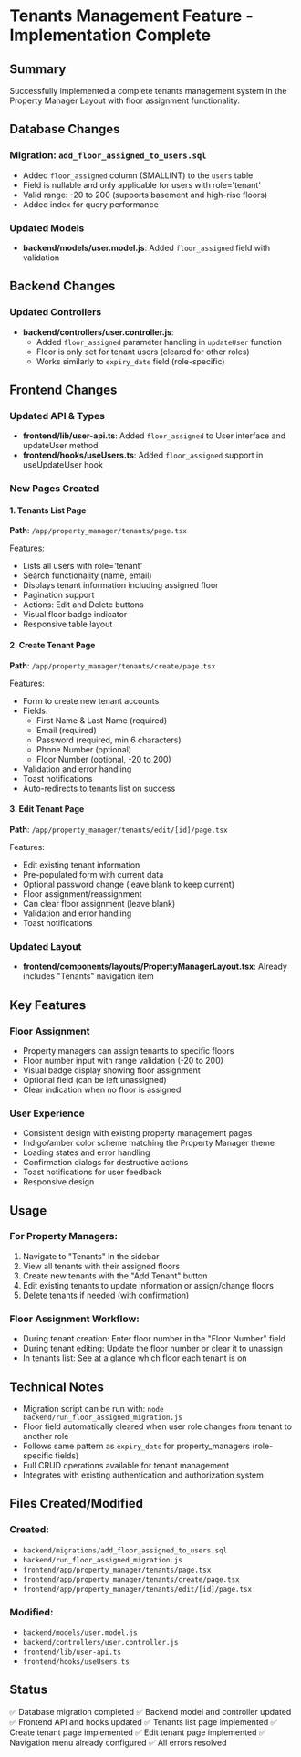 # Tenants Management Feature - Implementation Complete

## Summary
Successfully implemented a complete tenants management system in the Property Manager Layout with floor assignment functionality.

## Database Changes

### Migration: `add_floor_assigned_to_users.sql`
- Added `floor_assigned` column (SMALLINT) to the `users` table
- Field is nullable and only applicable for users with role='tenant'
- Valid range: -20 to 200 (supports basement and high-rise floors)
- Added index for query performance

### Updated Models
- **backend/models/user.model.js**: Added `floor_assigned` field with validation

## Backend Changes

### Updated Controllers
- **backend/controllers/user.controller.js**:
  - Added `floor_assigned` parameter handling in `updateUser` function
  - Floor is only set for tenant users (cleared for other roles)
  - Works similarly to `expiry_date` field (role-specific)

## Frontend Changes

### Updated API & Types
- **frontend/lib/user-api.ts**: Added `floor_assigned` to User interface and updateUser method
- **frontend/hooks/useUsers.ts**: Added `floor_assigned` support in useUpdateUser hook

### New Pages Created

#### 1. Tenants List Page
**Path**: `/app/property_manager/tenants/page.tsx`

Features:
- Lists all users with role='tenant'
- Search functionality (name, email)
- Displays tenant information including assigned floor
- Pagination support
- Actions: Edit and Delete buttons
- Visual floor badge indicator
- Responsive table layout

#### 2. Create Tenant Page
**Path**: `/app/property_manager/tenants/create/page.tsx`

Features:
- Form to create new tenant accounts
- Fields:
  - First Name & Last Name (required)
  - Email (required)
  - Password (required, min 6 characters)
  - Phone Number (optional)
  - Floor Number (optional, -20 to 200)
- Validation and error handling
- Toast notifications
- Auto-redirects to tenants list on success

#### 3. Edit Tenant Page
**Path**: `/app/property_manager/tenants/edit/[id]/page.tsx`

Features:
- Edit existing tenant information
- Pre-populated form with current data
- Optional password change (leave blank to keep current)
- Floor assignment/reassignment
- Can clear floor assignment (leave blank)
- Validation and error handling
- Toast notifications

### Updated Layout
- **frontend/components/layouts/PropertyManagerLayout.tsx**: Already includes "Tenants" navigation item

## Key Features

### Floor Assignment
- Property managers can assign tenants to specific floors
- Floor number input with range validation (-20 to 200)
- Visual badge display showing floor assignment
- Optional field (can be left unassigned)
- Clear indication when no floor is assigned

### User Experience
- Consistent design with existing property management pages
- Indigo/amber color scheme matching the Property Manager theme
- Loading states and error handling
- Confirmation dialogs for destructive actions
- Toast notifications for user feedback
- Responsive design

## Usage

### For Property Managers:
1. Navigate to "Tenants" in the sidebar
2. View all tenants with their assigned floors
3. Create new tenants with the "Add Tenant" button
4. Edit existing tenants to update information or assign/change floors
5. Delete tenants if needed (with confirmation)

### Floor Assignment Workflow:
- During tenant creation: Enter floor number in the "Floor Number" field
- During tenant editing: Update the floor number or clear it to unassign
- In tenants list: See at a glance which floor each tenant is on

## Technical Notes

- Migration script can be run with: `node backend/run_floor_assigned_migration.js`
- Floor field automatically cleared when user role changes from tenant to another role
- Follows same pattern as `expiry_date` for property_managers (role-specific fields)
- Full CRUD operations available for tenant management
- Integrates with existing authentication and authorization system

## Files Created/Modified

### Created:
- `backend/migrations/add_floor_assigned_to_users.sql`
- `backend/run_floor_assigned_migration.js`
- `frontend/app/property_manager/tenants/page.tsx`
- `frontend/app/property_manager/tenants/create/page.tsx`
- `frontend/app/property_manager/tenants/edit/[id]/page.tsx`

### Modified:
- `backend/models/user.model.js`
- `backend/controllers/user.controller.js`
- `frontend/lib/user-api.ts`
- `frontend/hooks/useUsers.ts`

## Status
✅ Database migration completed
✅ Backend model and controller updated
✅ Frontend API and hooks updated
✅ Tenants list page implemented
✅ Create tenant page implemented
✅ Edit tenant page implemented
✅ Navigation menu already configured
✅ All errors resolved

